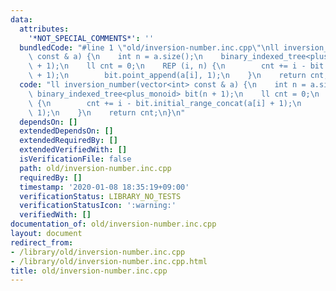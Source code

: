 ```yaml
---
data:
  attributes:
    '*NOT_SPECIAL_COMMENTS*': ''
  bundledCode: "#line 1 \"old/inversion-number.inc.cpp\"\nll inversion_number(vector<int>\
    \ const & a) {\n    int n = a.size();\n    binary_indexed_tree<plus_monoid> bit(n\
    \ + 1);\n    ll cnt = 0;\n    REP (i, n) {\n        cnt += i - bit.initial_range_concat(a[i]\
    \ + 1);\n        bit.point_append(a[i], 1);\n    }\n    return cnt;\n}\n"
  code: "ll inversion_number(vector<int> const & a) {\n    int n = a.size();\n   \
    \ binary_indexed_tree<plus_monoid> bit(n + 1);\n    ll cnt = 0;\n    REP (i, n)\
    \ {\n        cnt += i - bit.initial_range_concat(a[i] + 1);\n        bit.point_append(a[i],\
    \ 1);\n    }\n    return cnt;\n}\n"
  dependsOn: []
  extendedDependsOn: []
  extendedRequiredBy: []
  extendedVerifiedWith: []
  isVerificationFile: false
  path: old/inversion-number.inc.cpp
  requiredBy: []
  timestamp: '2020-01-08 18:35:19+09:00'
  verificationStatus: LIBRARY_NO_TESTS
  verificationStatusIcon: ':warning:'
  verifiedWith: []
documentation_of: old/inversion-number.inc.cpp
layout: document
redirect_from:
- /library/old/inversion-number.inc.cpp
- /library/old/inversion-number.inc.cpp.html
title: old/inversion-number.inc.cpp
---
```

